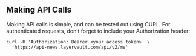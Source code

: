 ## Making API Calls

Making API calls is simple, and can be tested out using CURL. For authenticated requests,
don’t forget to include your Authorization header:

```shell
curl -H 'Authorization: Bearer <your access token>' \
  'https://api-news.layervault.com/api/v2/me'
```

